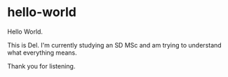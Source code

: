 # hello-world

Hello World.

This is Del. I'm currently studying an SD MSc and am trying to understand what everything means.

Thank you for listening.
